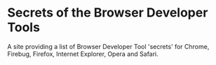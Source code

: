 Secrets of the Browser Developer Tools
======================================

A site providing a list of Browser Developer Tool 'secrets' for Chrome, Firebug, Firefox, Internet Explorer, Opera and Safari.
